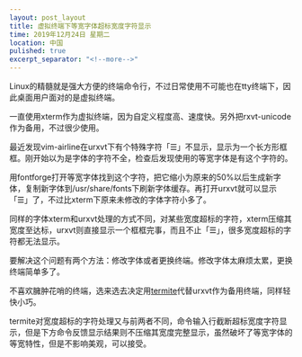 ```yaml
---
layout: post_layout
title: 虚拟终端下等宽字体超标宽度字符显示
time: 2019年12月24日 星期二
location: 中国
pulished: true
excerpt_separator: "<!--more-->"
---
```






Linux的精髓就是强大方便的终端命令行，不过日常使用不可能也在tty终端下，因此桌面用户面对的是虚拟终端。

一直使用xterm作为虚拟终端，因为自定义程度高、速度快。另外把rxvt-unicode作为备用，不过很少使用。

最近发现vim-airline在urxvt下有个特殊字符「☰」不显示，显示为一个长方形框框。刚开始以为是字体的字符不全，检查后发现使用的等宽字体是有这个字符的。
<!--more-->

用fontforge打开等宽字体找到这个字符，把它缩小为原来的50%以后生成新字体，复制新字体到/usr/share/fonts下刷新字体缓存。再打开urxvt就可以显示「☰」了，不过比xterm下原来未修改的字体字符小多了。

同样的字体xterm和urxvt处理的方式不同，对某些宽度超标的字符，xterm压缩其宽度至达标，urxvt则直接显示一个框框完事，而且不止「☰」，很多宽度超标的字符都无法显示。

要解决这个问题有两个方法：修改字体或者更换终端。修改字体太麻烦太累，更换终端简单多了。

不喜欢臃肿花哨的终端，选来选去决定用[termite](https://github.com/thestinger/termite/)代替urxvt作为备用终端，同样轻快小巧。

termite对宽度超标的字符处理又与前两者不同，命令输入行截断超标宽度字符显示，但是下方命令反馈显示结果则不压缩其宽度完整显示，虽然破坏了等宽字体的等宽特性，但是不影响美观，可以接受。